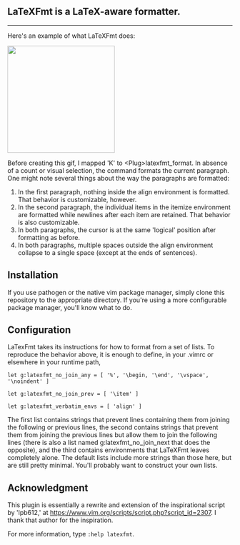 
## LaTeXFmt is a LaTeX-aware formatter.   
 
------------------------- 

 Here's an example of what LaTeXFmt does:
   
<img src="https://github.com/engeljh/assets/blob/master/LaTeXFmt.gif" style="width: 25vw; min-width: 230px;"> 
 
Before creating this gif, I mapped 'K' to &lt;Plug&gt;latexfmt_format.
In absence of a count or visual selection, the command formats the current
paragraph.  One might note several things about the way the paragraphs are
formatted:

1. In the first paragraph, nothing inside the align environment is formatted.
   That behavior is customizable, however.
2. In the second paragraph, the individual items in the itemize environment are
   formatted while newlines after each item are retained.  That behavior is
   also customizable.
3. In both paragraphs, the cursor is at the same 'logical' position after
   formatting as before.
4. In both paragraphs, multiple spaces outside the align environment collapse to
   a single space (except at the ends of sentences).

## Installation
 
If you use pathogen or the native vim package manager, simply clone this
repository to the appropriate directory.  If you're using a more configurable
package manager, you'll know what to do.

## Configuration

LaTexFmt takes its instructions for how to format from a set of lists.  To
reproduce the behavior above, it is enough to define, in your .vimrc or
elsewhere in your runtime path,

```vim
let g:latexfmt_no_join_any = [ '%', '\begin, '\end', '\vspace', '\noindent' ] 

let g:latexfmt_no_join_prev = [ '\item' ] 

let g:latexfmt_verbatim_envs = [ 'align' ] 
```

The first list contains strings that prevent lines containing them from joining
the following or previous lines, the second contains strings that prevent them
from joining the previous lines but allow them to join the following lines
(there is also a list named g:latexfmt_no_join_next that does the opposite), and
the third contains environments that LaTeXFmt leaves completely alone.  The
default lists include more strings than those here, but are still pretty
minimal.  You'll probably want to construct your own lists. 

## Acknowledgment

This plugin is essentially a rewrite and extension of the inspirational script
by 'lpb612,' at https://www.vim.org/scripts/script.php?script_id=2307.  I thank
that author for the inspiration.

For more information, type `:help latexfmt`.

